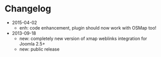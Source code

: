 # Changelog

- 2015-04-02 
  - enh: code enhancement, plugin should now work with OSMap too!
- 2013-09-18 
  - new: completely new version of xmap weblinks integration for Joomla 2.5+
  - new: public release

